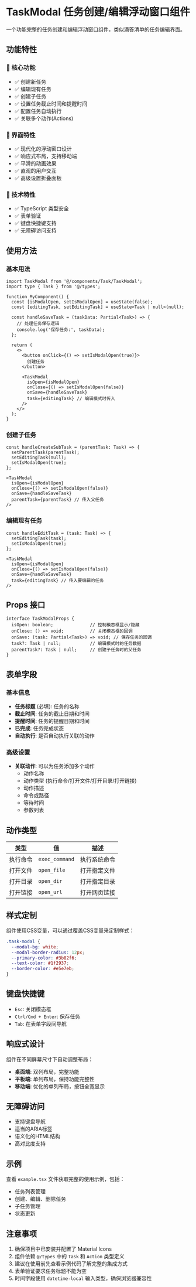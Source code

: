 # TaskModal 任务创建/编辑浮动窗口组件

一个功能完整的任务创建和编辑浮动窗口组件，类似滴答清单的任务编辑界面。

## 功能特性

### 🎯 核心功能
- ✅ 创建新任务
- ✅ 编辑现有任务
- ✅ 创建子任务
- ✅ 设置任务截止时间和提醒时间
- ✅ 配置任务自动执行
- ✅ 关联多个动作(Actions)

### 🎨 界面特性
- ✅ 现代化的浮动窗口设计
- ✅ 响应式布局，支持移动端
- ✅ 平滑的动画效果
- ✅ 直观的用户交互
- ✅ 高级设置折叠面板

### 🔧 技术特性
- ✅ TypeScript 类型安全
- ✅ 表单验证
- ✅ 键盘快捷键支持
- ✅ 无障碍访问支持

## 使用方法

### 基本用法

```tsx
import TaskModal from '@/components/Task/TaskModal';
import type { Task } from '@/types';

function MyComponent() {
  const [isModalOpen, setIsModalOpen] = useState(false);
  const [editingTask, setEditingTask] = useState<Task | null>(null);

  const handleSaveTask = (taskData: Partial<Task>) => {
    // 处理任务保存逻辑
    console.log('保存任务:', taskData);
  };

  return (
    <>
      <button onClick={() => setIsModalOpen(true)}>
        创建任务
      </button>
      
      <TaskModal
        isOpen={isModalOpen}
        onClose={() => setIsModalOpen(false)}
        onSave={handleSaveTask}
        task={editingTask} // 编辑模式时传入
      />
    </>
  );
}
```

### 创建子任务

```tsx
const handleCreateSubTask = (parentTask: Task) => {
  setParentTask(parentTask);
  setEditingTask(null);
  setIsModalOpen(true);
};

<TaskModal
  isOpen={isModalOpen}
  onClose={() => setIsModalOpen(false)}
  onSave={handleSaveTask}
  parentTask={parentTask} // 传入父任务
/>
```

### 编辑现有任务

```tsx
const handleEditTask = (task: Task) => {
  setEditingTask(task);
  setIsModalOpen(true);
};

<TaskModal
  isOpen={isModalOpen}
  onClose={() => setIsModalOpen(false)}
  onSave={handleSaveTask}
  task={editingTask} // 传入要编辑的任务
/>
```

## Props 接口

```tsx
interface TaskModalProps {
  isOpen: boolean;              // 控制模态框显示/隐藏
  onClose: () => void;          // 关闭模态框的回调
  onSave: (task: Partial<Task>) => void; // 保存任务的回调
  task?: Task | null;           // 编辑模式时的任务数据
  parentTask?: Task | null;     // 创建子任务时的父任务
}
```

## 表单字段

### 基本信息
- **任务标题** (必填): 任务的名称
- **截止时间**: 任务的截止日期和时间
- **提醒时间**: 任务的提醒日期和时间
- **已完成**: 任务完成状态
- **自动执行**: 是否自动执行关联的动作

### 高级设置
- **关联动作**: 可以为任务添加多个动作
  - 动作名称
  - 动作类型 (执行命令/打开文件/打开目录/打开链接)
  - 动作描述
  - 命令或路径
  - 等待时间
  - 参数列表

## 动作类型

| 类型 | 值 | 描述 |
|------|----|---------|
| 执行命令 | `exec_command` | 执行系统命令 |
| 打开文件 | `open_file` | 打开指定文件 |
| 打开目录 | `open_dir` | 打开指定目录 |
| 打开链接 | `open_url` | 打开网页链接 |

## 样式定制

组件使用CSS变量，可以通过覆盖CSS变量来定制样式：

```css
.task-modal {
  --modal-bg: white;
  --modal-border-radius: 12px;
  --primary-color: #3b82f6;
  --text-color: #1f2937;
  --border-color: #e5e7eb;
}
```

## 键盘快捷键

- `Esc`: 关闭模态框
- `Ctrl/Cmd + Enter`: 保存任务
- `Tab`: 在表单字段间导航

## 响应式设计

组件在不同屏幕尺寸下自动调整布局：

- **桌面端**: 双列布局，完整功能
- **平板端**: 单列布局，保持功能完整性
- **移动端**: 优化的单列布局，按钮全宽显示

## 无障碍访问

- 支持键盘导航
- 适当的ARIA标签
- 语义化的HTML结构
- 高对比度支持

## 示例

查看 `example.tsx` 文件获取完整的使用示例，包括：
- 任务列表管理
- 创建、编辑、删除任务
- 子任务管理
- 状态更新

## 注意事项

1. 确保项目中已安装并配置了 Material Icons
2. 组件依赖 `@/types` 中的 `Task` 和 `Action` 类型定义
3. 建议在使用前先查看示例代码了解完整的集成方式
4. 表单验证要求任务标题不能为空
5. 时间字段使用 `datetime-local` 输入类型，确保浏览器兼容性
